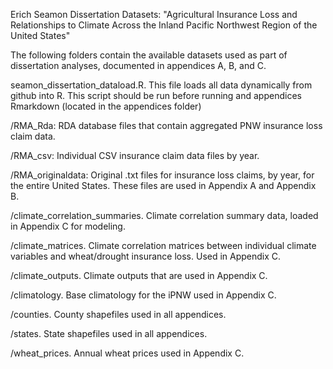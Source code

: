 Erich Seamon Dissertation Datasets: "Agricultural Insurance Loss and Relationships to Climate Across the Inland Pacific Northwest Region of the United States"

The following folders contain the available datasets used as part of dissertation analyses, documented in appendices A, B, and C.

seamon_dissertation_dataload.R.  This file loads all data dynamically from github into R.  This script should be run before running and appendices Rmarkdown (located in the appendices folder)

/RMA_Rda: RDA database files that contain aggregated PNW insurance loss claim data.

/RMA_csv: Individual CSV insurance claim data files by year.

/RMA_originaldata: Original .txt files for insurance loss claims, by year, for the entire United States.  These files are used in Appendix A and Appendix B.

/climate_correlation_summaries.  Climate correlation summary data, loaded in Appendix C for modeling.

/climate_matrices.  Climate correlation matrices between individual climate variables and wheat/drought insurance loss.  Used in Appendix C.

/climate_outputs.  Climate outputs that are used in Appendix C.

/climatology.  Base climatology for the iPNW used in Appendix C.

/counties.  County shapefiles used in all appendices.

/states.  State shapefiles used in all appendices.

/wheat_prices.  Annual wheat prices used in Appendix C.

